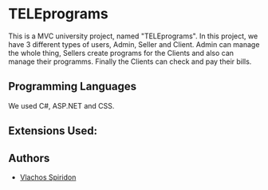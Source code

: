 # TELEprograms

This is a MVC university project, named "TELEprograms". In this project, we have 3 different types of users, Admin, Seller and Client. Admin can manage the whole thing, Sellers create programs for the Clients and also can manage their programms. Finally the Clients can check and pay their bills.

## Programming Languages

We used C#, ASP.NET and CSS.

## Extensions Used:


## Authors

- [Vlachos Spiridon](https://github.com/geo-di)
